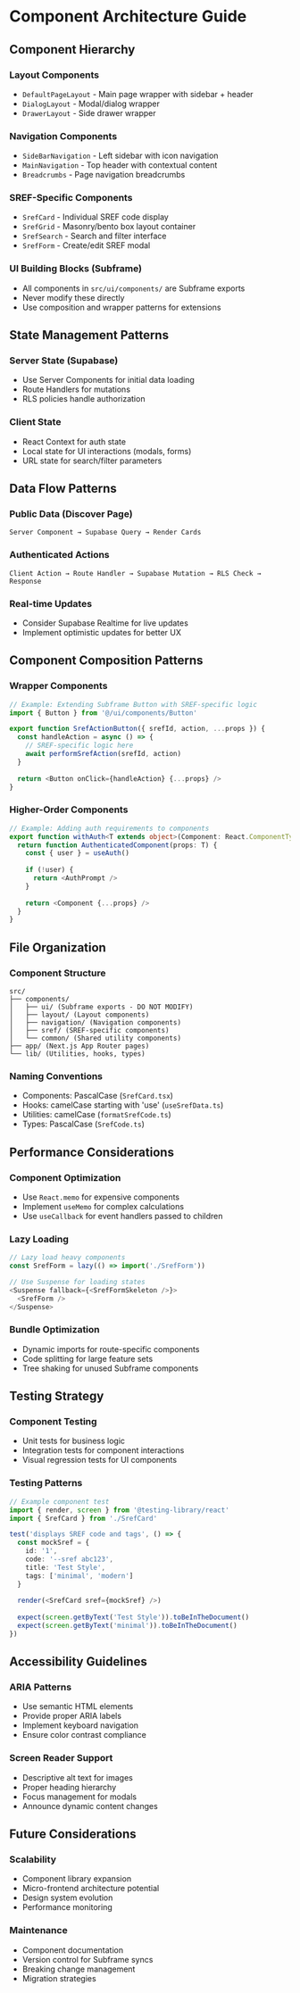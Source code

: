 # Component Architecture Guide

## Component Hierarchy

### Layout Components
- `DefaultPageLayout` - Main page wrapper with sidebar + header
- `DialogLayout` - Modal/dialog wrapper
- `DrawerLayout` - Side drawer wrapper

### Navigation Components
- `SideBarNavigation` - Left sidebar with icon navigation
- `MainNavigation` - Top header with contextual content
- `Breadcrumbs` - Page navigation breadcrumbs

### SREF-Specific Components
- `SrefCard` - Individual SREF code display
- `SrefGrid` - Masonry/bento box layout container
- `SrefSearch` - Search and filter interface
- `SrefForm` - Create/edit SREF modal

### UI Building Blocks (Subframe)
- All components in `src/ui/components/` are Subframe exports
- Never modify these directly
- Use composition and wrapper patterns for extensions

## State Management Patterns

### Server State (Supabase)
- Use Server Components for initial data loading
- Route Handlers for mutations
- RLS policies handle authorization

### Client State
- React Context for auth state
- Local state for UI interactions (modals, forms)
- URL state for search/filter parameters

## Data Flow Patterns

### Public Data (Discover Page)
```
Server Component → Supabase Query → Render Cards
```

### Authenticated Actions
```
Client Action → Route Handler → Supabase Mutation → RLS Check → Response
```

### Real-time Updates
- Consider Supabase Realtime for live updates
- Implement optimistic updates for better UX

## Component Composition Patterns

### Wrapper Components
```typescript
// Example: Extending Subframe Button with SREF-specific logic
import { Button } from '@/ui/components/Button'

export function SrefActionButton({ srefId, action, ...props }) {
  const handleAction = async () => {
    // SREF-specific logic here
    await performSrefAction(srefId, action)
  }
  
  return <Button onClick={handleAction} {...props} />
}
```

### Higher-Order Components
```typescript
// Example: Adding auth requirements to components
export function withAuth<T extends object>(Component: React.ComponentType<T>) {
  return function AuthenticatedComponent(props: T) {
    const { user } = useAuth()
    
    if (!user) {
      return <AuthPrompt />
    }
    
    return <Component {...props} />
  }
}
```

## File Organization

### Component Structure
```
src/
├── components/
│   ├── ui/ (Subframe exports - DO NOT MODIFY)
│   ├── layout/ (Layout components)
│   ├── navigation/ (Navigation components)
│   ├── sref/ (SREF-specific components)
│   └── common/ (Shared utility components)
├── app/ (Next.js App Router pages)
└── lib/ (Utilities, hooks, types)
```

### Naming Conventions
- Components: PascalCase (`SrefCard.tsx`)
- Hooks: camelCase starting with 'use' (`useSrefData.ts`)
- Utilities: camelCase (`formatSrefCode.ts`)
- Types: PascalCase (`SrefCode.ts`)

## Performance Considerations

### Component Optimization
- Use `React.memo` for expensive components
- Implement `useMemo` for complex calculations
- Use `useCallback` for event handlers passed to children

### Lazy Loading
```typescript
// Lazy load heavy components
const SrefForm = lazy(() => import('./SrefForm'))

// Use Suspense for loading states
<Suspense fallback={<SrefFormSkeleton />}>
  <SrefForm />
</Suspense>
```

### Bundle Optimization
- Dynamic imports for route-specific components
- Code splitting for large feature sets
- Tree shaking for unused Subframe components

## Testing Strategy

### Component Testing
- Unit tests for business logic
- Integration tests for component interactions
- Visual regression tests for UI components

### Testing Patterns
```typescript
// Example component test
import { render, screen } from '@testing-library/react'
import { SrefCard } from './SrefCard'

test('displays SREF code and tags', () => {
  const mockSref = {
    id: '1',
    code: '--sref abc123',
    title: 'Test Style',
    tags: ['minimal', 'modern']
  }
  
  render(<SrefCard sref={mockSref} />)
  
  expect(screen.getByText('Test Style')).toBeInTheDocument()
  expect(screen.getByText('minimal')).toBeInTheDocument()
})
```

## Accessibility Guidelines

### ARIA Patterns
- Use semantic HTML elements
- Provide proper ARIA labels
- Implement keyboard navigation
- Ensure color contrast compliance

### Screen Reader Support
- Descriptive alt text for images
- Proper heading hierarchy
- Focus management for modals
- Announce dynamic content changes

## Future Considerations

### Scalability
- Component library expansion
- Micro-frontend architecture potential
- Design system evolution
- Performance monitoring

### Maintenance
- Component documentation
- Version control for Subframe syncs
- Breaking change management
- Migration strategies
